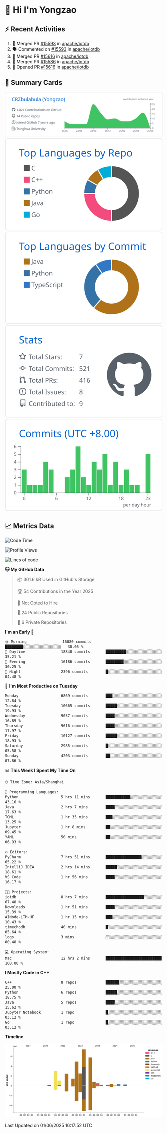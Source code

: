 # 👋 Hi I'm Yongzao

## ⚡ Recent Activities
<!--START_SECTION:activity-->
1. 🎉 Merged PR [#15593](https://github.com/apache/iotdb/pull/15593) in [apache/iotdb](https://github.com/apache/iotdb)
2. 🗣 Commented on [#15593](https://github.com/apache/iotdb/pull/15593#issuecomment-2919940740) in [apache/iotdb](https://github.com/apache/iotdb)
3. 🎉 Merged PR [#15616](https://github.com/apache/iotdb/pull/15616) in [apache/iotdb](https://github.com/apache/iotdb)
4. 🎉 Merged PR [#15586](https://github.com/apache/iotdb/pull/15586) in [apache/iotdb](https://github.com/apache/iotdb)
5. 💪 Opened PR [#15616](https://github.com/apache/iotdb/pull/15616) in [apache/iotdb](https://github.com/apache/iotdb)
<!--END_SECTION:activity-->

## 🎑 Summary Cards

[![](https://raw.githubusercontent.com/CRZbulabula/CRZbulabula/main/profile-summary-card-output/github/0-profile-details.svg)](https://github.com/vn7n24fzkq/github-profile-summary-cards)
[![](https://raw.githubusercontent.com/CRZbulabula/CRZbulabula/main/profile-summary-card-output/github/1-repos-per-language.svg)](https://github.com/vn7n24fzkq/github-profile-summary-cards) [![](https://raw.githubusercontent.com/CRZbulabula/CRZbulabula/main/profile-summary-card-output/github/2-most-commit-language.svg)](https://github.com/vn7n24fzkq/github-profile-summary-cards)
[![](https://raw.githubusercontent.com/CRZbulabula/CRZbulabula/main/profile-summary-card-output/github/3-stats.svg)](https://github.com/vn7n24fzkq/github-profile-summary-cards) [![](https://raw.githubusercontent.com/CRZbulabula/CRZbulabula/main/profile-summary-card-output/github/4-productive-time.svg)](https://github.com/vn7n24fzkq/github-profile-summary-cards)

## 📈 Metrics Data

<!--START_SECTION:waka-->
![Code Time](http://img.shields.io/badge/Code%20Time-890%20hrs%2012%20mins-blue)

![Profile Views](http://img.shields.io/badge/Profile%20Views-0-blue)

![Lines of code](https://img.shields.io/badge/From%20Hello%20World%20I%27ve%20Written-31.2%20million%20lines%20of%20code-blue)

**🐱 My GitHub Data** 

> 📦 301.6 kB Used in GitHub's Storage 
 > 
> 🏆 54 Contributions in the Year 2025
 > 
> 🚫 Not Opted to Hire
 > 
> 📜 24 Public Repositories 
 > 
> 🔑 6 Private Repositories 
 > 
**I'm an Early 🐤** 

```text
🌞 Morning                16080 commits       ████████░░░░░░░░░░░░░░░░░   30.05 % 
🌆 Daytime                18840 commits       █████████░░░░░░░░░░░░░░░░   35.21 % 
🌃 Evening                16186 commits       ████████░░░░░░░░░░░░░░░░░   30.25 % 
🌙 Night                  2396 commits        █░░░░░░░░░░░░░░░░░░░░░░░░   04.48 % 
```
📅 **I'm Most Productive on Tuesday** 

```text
Monday                   6869 commits        ███░░░░░░░░░░░░░░░░░░░░░░   12.84 % 
Tuesday                  10665 commits       █████░░░░░░░░░░░░░░░░░░░░   19.93 % 
Wednesday                9037 commits        ████░░░░░░░░░░░░░░░░░░░░░   16.89 % 
Thursday                 9616 commits        ████░░░░░░░░░░░░░░░░░░░░░   17.97 % 
Friday                   10127 commits       █████░░░░░░░░░░░░░░░░░░░░   18.93 % 
Saturday                 2985 commits        █░░░░░░░░░░░░░░░░░░░░░░░░   05.58 % 
Sunday                   4203 commits        ██░░░░░░░░░░░░░░░░░░░░░░░   07.86 % 
```


📊 **This Week I Spent My Time On** 

```text
🕑︎ Time Zone: Asia/Shanghai

💬 Programming Languages: 
Python                   5 hrs 11 mins       ███████████░░░░░░░░░░░░░░   43.16 % 
Java                     2 hrs 7 mins        ████░░░░░░░░░░░░░░░░░░░░░   17.63 % 
TOML                     1 hr 35 mins        ███░░░░░░░░░░░░░░░░░░░░░░   13.25 % 
Jupyter                  1 hr 8 mins         ██░░░░░░░░░░░░░░░░░░░░░░░   09.45 % 
YAML                     50 mins             ██░░░░░░░░░░░░░░░░░░░░░░░   06.93 % 

🔥 Editors: 
PyCharm                  7 hrs 51 mins       ████████████████░░░░░░░░░   65.22 % 
IntelliJ IDEA            2 hrs 14 mins       █████░░░░░░░░░░░░░░░░░░░░   18.61 % 
VS Code                  1 hr 56 mins        ████░░░░░░░░░░░░░░░░░░░░░   16.17 % 

🐱‍💻 Projects: 
iotdb                    8 hrs 7 mins        █████████████████░░░░░░░░   67.48 % 
Downloads                1 hr 51 mins        ████░░░░░░░░░░░░░░░░░░░░░   15.39 % 
AINode-LTM-HF            1 hr 15 mins        ███░░░░░░░░░░░░░░░░░░░░░░   10.43 % 
timechodb                40 mins             █░░░░░░░░░░░░░░░░░░░░░░░░   05.64 % 
logs                     3 mins              ░░░░░░░░░░░░░░░░░░░░░░░░░   00.48 % 

💻 Operating System: 
Mac                      12 hrs 2 mins       █████████████████████████   100.00 % 
```

**I Mostly Code in C++** 

```text
C++                      8 repos             ██████░░░░░░░░░░░░░░░░░░░   25.00 % 
Python                   6 repos             █████░░░░░░░░░░░░░░░░░░░░   18.75 % 
Java                     5 repos             ████░░░░░░░░░░░░░░░░░░░░░   15.62 % 
Jupyter Notebook         1 repo              █░░░░░░░░░░░░░░░░░░░░░░░░   03.12 % 
Go                       1 repo              █░░░░░░░░░░░░░░░░░░░░░░░░   03.12 % 
```



**Timeline**

![Lines of Code chart](https://raw.githubusercontent.com/CRZbulabula/CRZbulabula/main/assets/bar_graph.png)


 Last Updated on 01/06/2025 16:17:52 UTC
<!--END_SECTION:waka-->

